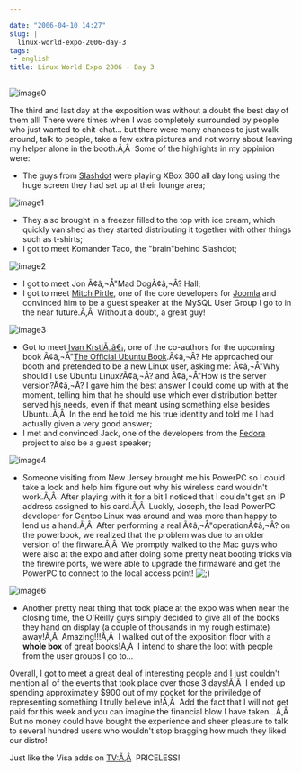 ```yaml
---

date: "2006-04-10 14:27"
slug: |
  linux-world-expo-2006-day-3
tags:
 - english
title: Linux World Expo 2006 - Day 3
---
```


![image0](http://static.flickr.com/55/125470251_d266d705a7.jpg)

The third and last day at the exposition was without a doubt the best
day of them all! There were times when I was completely surrounded by
people who just wanted to chit-chat... but there were many chances to
just walk around, talk to people, take a few extra pictures and not
worry about leaving my helper alone in the booth.Ã‚Â  Some of the
highlights in my oppinion were:

-   The guys from [Slashdot](http://slashdot.org/) were playing XBox 360
    all day long using the huge screen they had set up at their lounge
    area;

![image1](http://static.flickr.com/51/125470019_48524c77ed_m.jpg)

-   They also brought in a freezer filled to the top with ice cream,
    which quickly vanished as they started distributing it together with
    other things such as t-shirts;
-   I got to meet Komander Taco, the "brain"behind Slashdot;

![image2](http://static.flickr.com/39/125470740_92212c53fa_m.jpg)

-   I got to meet Jon Ã¢â‚¬Å"Mad DogÃ¢â‚¬Â? Hall;
-   I got to meet [Mitch
    Pirtle](http://dev.joomla.org/component/option,com_jd-wp/Itemid,33/p,83/),
    one of the core developers for [Joomla](http://www.joomla.org) and
    convinced him to be a guest speaker at the MySQL User Group I go to
    in the near future.Ã‚Â  Without a doubt, a great guy!

![image3](http://static.flickr.com/44/125469914_d77f884577_m.jpg)

-   Got to meet [Ivan KrstiÃ„â€¡](https://launchpad.net/people/krstic),
    one of the co-authors for the upcoming book Ã¢â‚¬Å"[The Official
    Ubuntu
    Book](http://www.amazon.com/gp/product/0132435942/sr=8-2/qid=1144586788/ref=pd_bbs_2/102-5290391-8745702?%5Fencoding=UTF8).Ã¢â‚¬Â?
    He approached our booth and pretended to be a new Linux user, asking
    me: Ã¢â‚¬Å"Why should I use Ubuntu Linux?Ã¢â‚¬Â? and Ã¢â‚¬Å"How is
    the server version?Ã¢â‚¬Â? I gave him the best answer I could come
    up with at the moment, telling him that he should use which ever
    distribution better served his needs, even if that meant using
    something else besides Ubuntu.Ã‚Â  In the end he told me his true
    identity and told me I had actually given a very good answer;
-   I met and convinced Jack, one of the developers from the
    [Fedora](http://fedora.redhat.com/) project to also be a guest
    speaker;

![image4](http://static.flickr.com/48/125469633_1ab5638aa0_m.jpg)

-   Someone visiting from New Jersey brought me his PowerPC so I could
    take a look and help him figure out why his wireless card wouldn't
    work.Ã‚Â  After playing with it for a bit I noticed that I couldn't
    get an IP address assigned to his card.Ã‚Â  Luckly, Joseph, the lead
    PowerPC developer for Gentoo Linux was around and was more than
    happy to lend us a hand.Ã‚Â  After performing a real
    Ã¢â‚¬Å"operationÃ¢â‚¬Â? on the powerbook, we realized that the
    problem was due to an older version of the firware.Ã‚Â  We promptly
    walked to the Mac guys who were also at the expo and after doing
    some pretty neat booting tricks via the firewire ports, we were able
    to upgrade the firmaware and get the PowerPC to connect to the local
    access point!
    ![;)](http://blog.ogmaciel.com/wp-includes/images/smilies/icon_wink.gif)

![image6](http://static.flickr.com/43/125470655_60bd68da15_m.jpg)

-   Another pretty neat thing that took place at the expo was when near
    the closing time, the O'Reilly guys simply decided to give all of
    the books they hand on display (a couple of thousands in my rough
    estimate) away!Ã‚Â  Amazing!!!Ã‚Â  I walked out of the exposition
    floor with a **whole box** of great books!Ã‚Â  I intend to share the
    loot with people from the user groups I go to...

Overall, I got to meet a great deal of interesting people and I just
couldn't mention all of the events that took place over those 3
days!Ã‚Â  I ended up spending approximately \$900 out of my pocket for
the priviledge of representing something I trully believe in!Ã‚Â  Add
the fact that I will not get paid for this week and you can imagine the
financial blow I have taken...Ã‚Â  But no money could have bought the
experience and sheer pleasure to talk to several hundred users who
wouldn't stop bragging how much they liked our distro!

Just like the Visa adds on [TV:Ã‚Â](TV:Ã‚Â)  PRICELESS!
